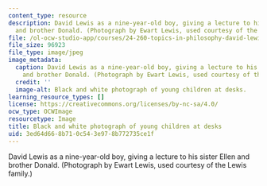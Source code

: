 ```yaml
---
content_type: resource
description: David Lewis as a nine-year-old boy, giving a lecture to his sister Ellen
  and brother Donald. (Photograph by Ewart Lewis, used courtesy of the Lewis family.)
file: /ol-ocw-studio-app/courses/24-260-topics-in-philosophy-david-lewis-spring-2008/3ed64d668b710c543e978b772735ce1f_24-260s08.jpg
file_size: 96923
file_type: image/jpeg
image_metadata:
  caption: David Lewis as a nine-year-old boy, giving a lecture to his sister Ellen
    and brother Donald. (Photograph by Ewart Lewis, used courtesy of the Lewis family.)
  credit: ''
  image-alt: Black and white photograph of young children at desks.
learning_resource_types: []
license: https://creativecommons.org/licenses/by-nc-sa/4.0/
ocw_type: OCWImage
resourcetype: Image
title: Black and white photograph of young children at desks
uid: 3ed64d66-8b71-0c54-3e97-8b772735ce1f
---
```

David Lewis as a nine-year-old boy, giving a lecture to his sister Ellen and brother Donald. (Photograph by Ewart Lewis, used courtesy of the Lewis family.)